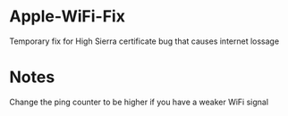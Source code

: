 # Apple-WiFi-Fix
Temporary fix for High Sierra certificate bug that causes internet lossage

# Notes
Change the ping counter to be higher if you have a weaker WiFi signal
